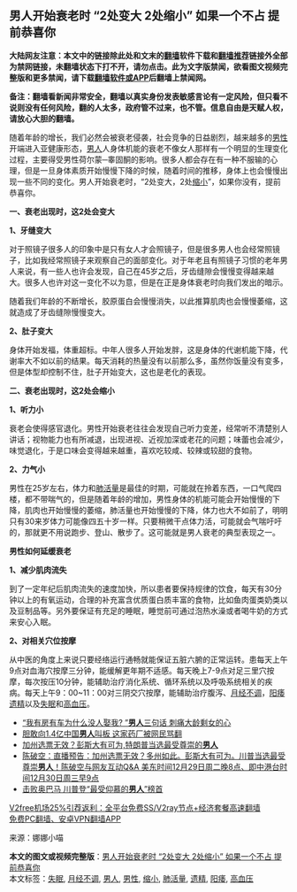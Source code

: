  <h2>男人开始衰老时 “2处变大 2处缩小” 如果一个不占 提前恭喜你</h2> <p class="notice"><b>大陆网友注意：本文中的链接除此处和文末的<a href="https://github.com/bannedbook/fanqiang" >翻墙</a>软件下载和<a href="https://github.com/killgcd/justmysocks/blob/master/README.md">翻墙推荐</a>链接外全部为禁网链接，未翻墙状态下打不开，请勿点击。此为文字版禁闻，欲看图文视频完整版和更多禁闻，请下载<a href="https://github.com/bannedbook/fanqiang">翻墙软件或APP</a>后翻墙上禁闻网。</p><p>备注：翻墙看新闻非常安全，翻墙以真实身份发表敏感言论有一定风险，但只看不说则没有任何风险，翻的人太多，政府管不过来，也不管。信息自由是天赋人权，请放心大胆的翻墙。</b></p>  <div class="entry"> <p>随着年龄的增长，我们必然会被衰老侵袭，社会竞争的日益剧烈，越来越多的<a href="https://www.bannedbook.org/bnews/tag/%E7%94%B7%E6%80%A7/" class="st_tag internal_tag" rel="tag" title="标签 男性 下的日志">男性</a>开端进入亚健康形态，<a href="https://www.bannedbook.org/bnews/tag/%e7%94%b7%e4%ba%ba/" class="st_tag internal_tag" rel="tag" title="标签 男人 下的日志">男人</a>人身体机能的衰老不像女人那样有一个明显的生理变化过程，主要得受男性荷尔蒙─睾固酮的影响。很多人都会存在有一种不服输的心理，但是一旦身体素质开始慢慢下降的时候，随着时间的推移，身体上也会慢慢出现一些不同的变化。男人开始衰老时，“2处变大，2处<a href="https://www.bannedbook.org/bnews/tag/%E7%BC%A9%E5%B0%8F/" class="st_tag internal_tag" rel="tag" title="标签 缩小 下的日志">缩小</a>”，如果你没有，提前恭喜你。</p> <p><strong>一、衰老出现时，这2处会变大</strong></p> <p><strong>1、牙缝变大</strong></p> <p>对于照镜子很多人的印象中是只有女人才会照镜子，但是很多男人也会经常照镜子，比如我经常照镜子来观察自己的面部变化。对于年老且有照镜子习惯的老年男人来说，有一些人也许会发现，自己在45岁之后，牙齿缝隙会慢慢变得越来越大。很多人也许对这一变化不以为意，但是在正是身体衰老时向我们发出的暗示。</p>  <p>随着我们年龄的不断增长，胶原蛋白会慢慢消失，以此推算肌肉也会慢慢萎缩，这就造成了牙齿缝隙慢慢变大。</p> <p><strong>2、肚子变大</strong></p> <p>身体开始发福，体重超标。中年人很多人开始发胖，这是身体的代谢机能下降，代谢率大不如以前的结果。每天消耗的热量没有以前那么多，虽然你饭量没有变多，但是体型却控制不住，肚子开始变大，这也是老化的表现。</p> <p><strong>二、衰老出现时，这2处会缩小</strong></p>  <p><strong>1、听力小</strong></p> <p>衰老会使得感官退化。男性开始衰老往往会发现自己听力变差，经常听不清楚别人讲话；视物能力也有所减退，出现进视、近视加深或老花的问题；味蕾也会减少，味觉退化，于是口味会变得越来越重，喜欢吃较咸、较辣或较甜的食物。</p> <p><strong>2、力气小</strong></p> <p>男性在25岁左右，体力和<a href="https://www.bannedbook.org/bnews/tag/%E8%82%BA%E6%B4%BB%E9%87%8F/" class="st_tag internal_tag" rel="tag" title="标签 肺活量 下的日志">肺活量</a>是最佳的时期，可能就在拎着东西，一口气爬四楼，都不带喘气的，但是随着年龄的增加，男性身体的机能可能会开始慢慢的下降，肌肉也开始慢慢的萎缩，肺活量也开始慢慢的下降，体力也大不如前了，明明只有30来岁体力可能像四五十岁一样。只要稍微干点体力活，可能就会气喘吁吁的，那就更不用说跑步、登山、散步了。这可能就是男人衰老的典型表现之一。</p>  <p><strong>男性如何延缓衰老</strong></p> <p><strong>1、减少肌肉流失</strong></p> <p>到了一定年纪后肌肉流失的速度加快，所以患者要保持规律的饮食，每天有30分钟以上的有氧运动，合理的补充富含优质蛋白质丰富的食物，比如鱼肉蛋类奶类以及豆制品等。另外要保证有充足的睡眠，睡觉前可通过泡热水澡或者喝牛奶的方式来安心入眠。</p> <p><strong>2、对相关穴位按摩</strong></p>  <p>从中医的角度上来说只要经络运行通畅就能保证五脏六腑的正常运转。患每天上午9点对血海穴按摩三分钟，能缓解更年期不适感。每天晚上7-9点对足三里穴按摩，每次按压10分钟，能辅助治疗消化系统、循环系统以及呼吸系统相关的疾病。每天上午9：00~11：00对三阴交穴按摩，能辅助治疗腹泻、<a href="https://www.bannedbook.org/bnews/tag/%e6%9c%88%e7%bb%8f%e4%b8%8d%e8%b0%83/" class="st_tag internal_tag" rel="tag" title="标签 月经不调 下的日志">月经不调</a>，<a href="https://www.bannedbook.org/bnews/tag/%e9%98%b3%e7%97%bf/" class="st_tag internal_tag" rel="tag" title="标签 阳痿 下的日志">阳痿</a><a href="https://www.bannedbook.org/bnews/tag/%e9%81%97%e7%b2%be/" class="st_tag internal_tag" rel="tag" title="标签 遗精 下的日志">遗精</a>以及<a href="https://www.bannedbook.org/bnews/tag/%e5%a4%b1%e7%9c%a0/" class="st_tag internal_tag" rel="tag" title="标签 失眠 下的日志">失眠</a>和<a href="https://www.bannedbook.org/bnews/tag/%e9%ab%98%e8%a1%80%e5%8e%8b/" class="st_tag internal_tag" rel="tag" title="标签 高血压 下的日志">高血压</a>。</p> <ul class='op-related-articles' title='相关阅读'> <li><a href='https://www.bannedbook.org/bnews/lifebaike/20201231/1458220.html' target='_blank'>“我有房有车为什么没人娶我? ”<b>男人</b>三句话 刺痛大龄剩女的心</a></li> <li><a href='https://www.bannedbook.org/bnews/cbnews/20201230/1457930.html' target='_blank'>胆敢向1.4亿中国<b>男人</b>叫板 这家药厂被网民骂翻</a></li> <li><a href='https://www.bannedbook.org/bnews/taiwannews/20201230/1457736.html' target='_blank'>加州选票无效？彭斯大有可为,特朗普当选最受尊崇的<b>男人</b></a></li> <li><a href='https://www.bannedbook.org/bnews/cbnews/20201230/1457518.html' target='_blank'>陈破空：直播预告：加州选票无效？多州如此。彭斯大有可为。川普当选最受尊崇<b>男人</b>！陈破空与网友互动Q&amp;A 美东时间12月29日周二晚8点、即中港台时间12月30日周三早9点</a></li> <li><a href='https://www.bannedbook.org/bnews/comments/20201230/1457429.html' target='_blank'>击败奥巴马 川普登“最受仰慕的<b>男人</b>”榜首</a></li> </ul> <p class="texttj"> <a href="https://github.com/bannedbook/fanqiang/wiki/V2ray%E6%9C%BA%E5%9C%BA" target="_blank">V2free机场25%引荐返利：全平台免费SS/V2ray节点+经济套餐高速翻墙</a><br/> <a href="https://github.com/bannedbook/fanqiang/wiki/%E7%A6%81%E9%97%BB%E7%BD%91%E5%AE%89%E5%8D%93%E7%BF%BB%E5%A2%99%E6%96%B0%E9%97%BBAPP" target="_blank">免费PC翻墙、安卓VPN翻墙APP</a></p><p> 来源：娜娜小喵 </p><a name='sharetosocial'></a>       <div><b>本文的图文或视频完整版</b>：<a href='https://www.bannedbook.org/bnews/lifebaike/20201231/1458348.html'>男人开始衰老时 “2处变大 2处缩小” 如果一个不占 提前恭喜你</a></div>  </div><!--END ENTRY--> <div class="postfooter"> <div>本文标签：<a href="https://www.bannedbook.org/bnews/tag/%e5%a4%b1%e7%9c%a0/" rel="tag">失眠</a>, <a href="https://www.bannedbook.org/bnews/tag/%e6%9c%88%e7%bb%8f%e4%b8%8d%e8%b0%83/" rel="tag">月经不调</a>, <a href="https://www.bannedbook.org/bnews/tag/%e7%94%b7%e4%ba%ba/" rel="tag">男人</a>, <a href="https://www.bannedbook.org/bnews/tag/%E7%94%B7%E6%80%A7/" rel="tag">男性</a>, <a href="https://www.bannedbook.org/bnews/tag/%E7%BC%A9%E5%B0%8F/" rel="tag">缩小</a>, <a href="https://www.bannedbook.org/bnews/tag/%E8%82%BA%E6%B4%BB%E9%87%8F/" rel="tag">肺活量</a>, <a href="https://www.bannedbook.org/bnews/tag/%e9%81%97%e7%b2%be/" rel="tag">遗精</a>, <a href="https://www.bannedbook.org/bnews/tag/%e9%98%b3%e7%97%bf/" rel="tag">阳痿</a>, <a href="https://www.bannedbook.org/bnews/tag/%e9%ab%98%e8%a1%80%e5%8e%8b/" rel="tag">高血压</a></div>  </div><!--END POSTFOOTER--> 